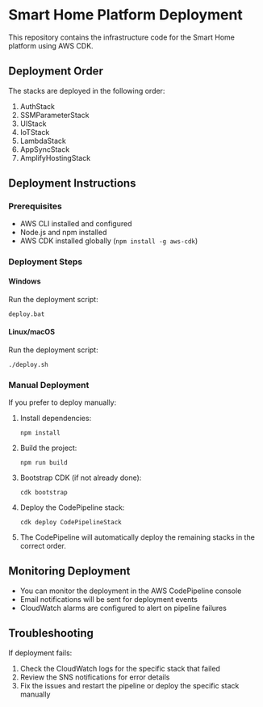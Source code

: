 # Smart Home Platform Deployment

This repository contains the infrastructure code for the Smart Home platform using AWS CDK.

## Deployment Order

The stacks are deployed in the following order:

1. AuthStack
2. SSMParameterStack
3. UIStack
4. IoTStack
5. LambdaStack
6. AppSyncStack
7. AmplifyHostingStack

## Deployment Instructions

### Prerequisites

- AWS CLI installed and configured
- Node.js and npm installed
- AWS CDK installed globally (`npm install -g aws-cdk`)

### Deployment Steps

#### Windows

Run the deployment script:

```
deploy.bat
```

#### Linux/macOS

Run the deployment script:

```
./deploy.sh
```

### Manual Deployment

If you prefer to deploy manually:

1. Install dependencies:
   ```
   npm install
   ```

2. Build the project:
   ```
   npm run build
   ```

3. Bootstrap CDK (if not already done):
   ```
   cdk bootstrap
   ```

4. Deploy the CodePipeline stack:
   ```
   cdk deploy CodePipelineStack
   ```

5. The CodePipeline will automatically deploy the remaining stacks in the correct order.

## Monitoring Deployment

- You can monitor the deployment in the AWS CodePipeline console
- Email notifications will be sent for deployment events
- CloudWatch alarms are configured to alert on pipeline failures

## Troubleshooting

If deployment fails:

1. Check the CloudWatch logs for the specific stack that failed
2. Review the SNS notifications for error details
3. Fix the issues and restart the pipeline or deploy the specific stack manually